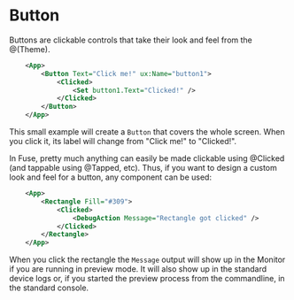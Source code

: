 # Button
Buttons are clickable controls that take their look and feel from the @(Theme).
```xml
	<App>
		<Button Text="Click me!" ux:Name="button1">
			<Clicked>
				<Set button1.Text="Clicked!" />
			</Clicked>
		</Button>
	</App>
```
This small example will create a `Button` that covers the whole screen. When you click it, its label will change from "Click me!" to "Clicked!".

In Fuse, pretty much anything can easily be made clickable using @Clicked (and tappable using @Tapped, etc). Thus, if you want to design a custom look and feel for a button, any component can be used:
```xml
	<App>
		<Rectangle Fill="#309">
			<Clicked>
				<DebugAction Message="Rectangle got clicked" />
			</Clicked>
		</Rectangle>
	</App>
```
When you click the rectangle the `Message` output will show up in the Monitor if you are running in preview mode. It will also show up in the standard device logs or, if you started the preview process from the commandline, in the standard console.
